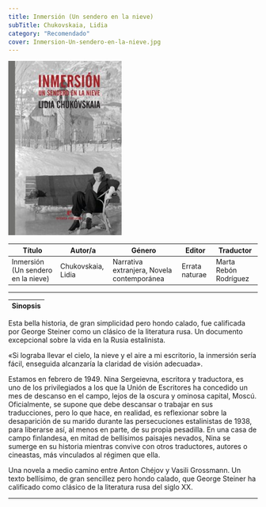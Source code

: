 ```yaml
---
title: Inmersión (Un sendero en la nieve)
subTitle: Chukovskaia, Lidia
category: "Recomendado"
cover: Inmersion-Un-sendero-en-la-nieve.jpg
---
```

!["Imagen no encontrada"](Inmersion-Un-sendero-en-la-nieve.jpg)

Título | Autor/a | Género | Editor | Traductor |
------ | ------- | ------ | ------ | --------- |
Inmersión (Un sendero en la nieve) | Chukovskaia, Lidia | Narrativa extranjera, Novela contemporánea | Errata naturae | Marta Rebón Rodríguez |
***
|Sinopsis|
|--------|
Esta bella historia, de gran simplicidad pero hondo calado, fue calificada por George Steiner como un clásico de la literatura rusa. Un documento excepcional sobre la vida en la Rusia estalinista.

«Si lograba llevar el cielo, la nieve y el aire a mi escritorio, la inmersión sería fácil, enseguida alcanzaría la claridad de visión adecuada».

Estamos en febrero de 1949. Nina Sergeievna, escritora y traductora, es uno de los privilegiados a los que la Unión de Escritores ha concedido un mes de descanso en el campo, lejos de la oscura y ominosa capital, Moscú. Oficialmente, se supone que debe descansar o trabajar en sus traducciones, pero lo que hace, en realidad, es reflexionar sobre la desaparición de su marido durante las persecuciones estalinistas de 1938, para liberarse así, al menos en parte, de su propia pesadilla. En una casa de campo finlandesa, en mitad de bellísimos paisajes nevados, Nina se sumerge en su historia mientras convive con otros traductores, autores o cineastas, más vinculados al régimen que ella.

Una novela a medio camino entre Anton Chéjov y Vasili Grossmann. Un texto bellísimo, de gran sencillez pero hondo calado, que George Steiner ha calificado como clásico de la literatura rusa del siglo XX.
***